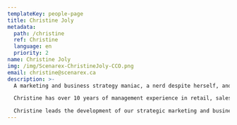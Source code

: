 ```yaml
---
templateKey: people-page
title: Christine Joly
metadata:
  path: /christine
  ref: Christine
  language: en
  priority: 2
name: Christine Joly
img: /img/Scenarex-ChristineJoly-CCO.png
email: christine@scenarex.ca
description: >-
  A marketing and business strategy maniac, a nerd despite herself, and a little bit of a (e)bookworm, Christine has been collaborating with Scenarex since 2017. Doggedly determined to translate all of the Blockchain lingo into understandable language, she just joined the management team and also holds the unofficial – yet very important – title of Blockchain translator.

  Christine has over 10 years of management experience in retail, sales, and commerce. In addition, she has worked for over 4 years as a coach and a strategic advisor, consulting with over a hundred companies, both at the start-up and growth level. She holds a Bachelor of Business Administration (B.B.A.) and a Master of Science (M.Sc.) in Marketing.

  Christine leads the development of our strategic marketing and business development plans and oversees their implementation.
---
```

